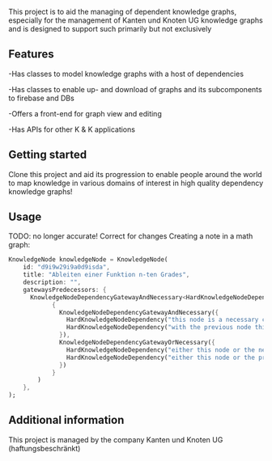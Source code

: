 <!--
This README describes the package. If you publish this package to pub.dev,
this README's contents appear on the landing page for your package.

For information about how to write a good package README, see the guide for
[writing package pages](https://dart.dev/guides/libraries/writing-package-pages).

For general information about developing packages, see the Dart guide for
[creating packages](https://dart.dev/guides/libraries/create-library-packages)
and the Flutter guide for
[developing packages and plugins](https://flutter.dev/developing-packages).
-->

This project is to aid the managing of dependent knowledge graphs, especially for the management
of Kanten und Knoten UG knowledge graphs and is designed to support such primarily but not exclusively
## Features

-Has classes to model knowledge graphs with a host of dependencies

-Has classes to enable up- and download of graphs and its subcomponents to firebase and DBs

-Offers a front-end for graph view and editing

-Has APIs for other K & K applications

## Getting started

Clone this project and aid its progression to enable people around the world to map knowledge in 
various domains of interest in high quality dependency knowledge graphs!

## Usage
TODO: no longer accurate! Correct for changes
Creating a note in a math graph:
```dart
KnowledgeNode knowledgeNode = KnowledgeNode(
    id: "d9i9w29i9a0d9isda",
    title: "Ableiten einer Funktion n-ten Grades",
    description: "",
    gatewaysPredecessors: {
      KnowledgeNodeDependencyGatewayAndNecessary<HardKnowledgeNodeDependency>(
            {
              KnowledgeNodeDependencyGatewayAndNecessary({
                HardKnowledgeNodeDependency("this node is a necessary condition combined with the node under this for the successor node", 3),
                HardKnowledgeNodeDependency("with the previous node this node is a necessary condition for the successor node", 2)
              }),
              KnowledgeNodeDependencyGatewayOrNecessary({
                HardKnowledgeNodeDependency("either this node or the next node is necessary for the successor node", 4),
                HardKnowledgeNodeDependency("either this node or the previous node is necessary for the successor node", 3)
              })
            }
        )
    },
);
```

## Additional information

This project is managed by the company Kanten und Knoten UG (haftungsbeschränkt)
